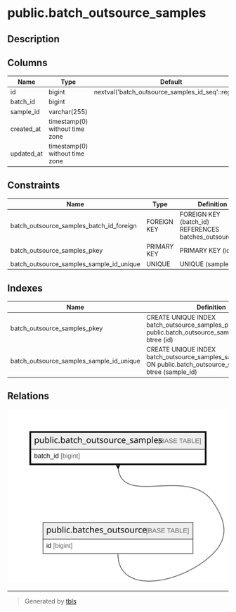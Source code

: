 # public.batch_outsource_samples

## Description

## Columns

| Name       | Type                           | Default                                             | Nullable | Parents                                                 |
| ---------- | ------------------------------ | --------------------------------------------------- | -------- | ------------------------------------------------------- |
| id         | bigint                         | nextval('batch_outsource_samples_id_seq'::regclass) | false    |                                                         |
| batch_id   | bigint                         |                                                     | false    | [public.batches_outsource](public.batches_outsource.md) |
| sample_id  | varchar(255)                   |                                                     | false    |                                                         |
| created_at | timestamp(0) without time zone |                                                     | true     |                                                         |
| updated_at | timestamp(0) without time zone |                                                     | true     |                                                         |

## Constraints

| Name                                     | Type        | Definition                                              |
| ---------------------------------------- | ----------- | ------------------------------------------------------- |
| batch_outsource_samples_batch_id_foreign | FOREIGN KEY | FOREIGN KEY (batch_id) REFERENCES batches_outsource(id) |
| batch_outsource_samples_pkey             | PRIMARY KEY | PRIMARY KEY (id)                                        |
| batch_outsource_samples_sample_id_unique | UNIQUE      | UNIQUE (sample_id)                                      |

## Indexes

| Name                                     | Definition                                                                                                             |
| ---------------------------------------- | ---------------------------------------------------------------------------------------------------------------------- |
| batch_outsource_samples_pkey             | CREATE UNIQUE INDEX batch_outsource_samples_pkey ON public.batch_outsource_samples USING btree (id)                    |
| batch_outsource_samples_sample_id_unique | CREATE UNIQUE INDEX batch_outsource_samples_sample_id_unique ON public.batch_outsource_samples USING btree (sample_id) |

## Relations

![er](public.batch_outsource_samples.svg)

---

> Generated by [tbls](https://github.com/k1LoW/tbls)
